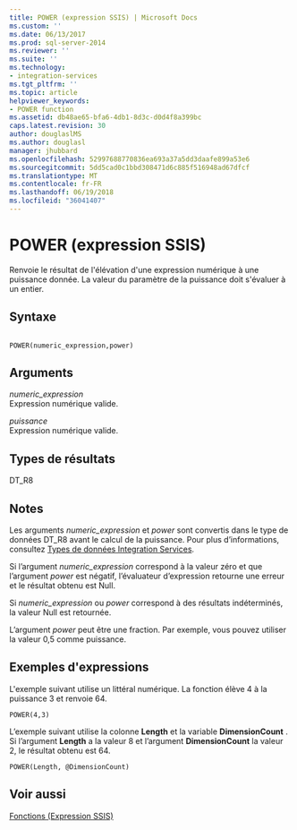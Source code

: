 ```yaml
---
title: POWER (expression SSIS) | Microsoft Docs
ms.custom: ''
ms.date: 06/13/2017
ms.prod: sql-server-2014
ms.reviewer: ''
ms.suite: ''
ms.technology:
- integration-services
ms.tgt_pltfrm: ''
ms.topic: article
helpviewer_keywords:
- POWER function
ms.assetid: db48ae65-bfa6-4db1-8d3c-d0d4f8a399bc
caps.latest.revision: 30
author: douglaslMS
ms.author: douglasl
manager: jhubbard
ms.openlocfilehash: 52997688770836ea693a37a5dd3daafe899a53e6
ms.sourcegitcommit: 5dd5cad0c1bbd308471d6c885f516948ad67dfcf
ms.translationtype: MT
ms.contentlocale: fr-FR
ms.lasthandoff: 06/19/2018
ms.locfileid: "36041407"
---
```

# <a name="power-ssis-expression"></a>POWER (expression SSIS)
  Renvoie le résultat de l'élévation d'une expression numérique à une puissance donnée. La valeur du paramètre de la puissance doit s'évaluer à un entier.  
  
## <a name="syntax"></a>Syntaxe  
  
```  
  
POWER(numeric_expression,power)  
```  
  
## <a name="arguments"></a>Arguments  
 *numeric_expression*  
 Expression numérique valide.  
  
 *puissance*  
 Expression numérique valide.  
  
## <a name="result-types"></a>Types de résultats  
 DT_R8  
  
## <a name="remarks"></a>Notes  
 Les arguments *numeric_expression* et *power* sont convertis dans le type de données DT_R8 avant le calcul de la puissance. Pour plus d’informations, consultez [Types de données Integration Services](../data-flow/integration-services-data-types.md).  
  
 Si l’argument *numeric_expression* correspond à la valeur zéro et que l’argument *power* est négatif, l’évaluateur d’expression retourne une erreur et le résultat obtenu est Null.  
  
 Si *numeric_expression* ou *power* correspond à des résultats indéterminés, la valeur Null est retournée.  
  
 L’argument *power* peut être une fraction. Par exemple, vous pouvez utiliser la valeur 0,5 comme puissance.  
  
## <a name="expression-examples"></a>Exemples d'expressions  
 L'exemple suivant utilise un littéral numérique. La fonction élève 4 à la puissance 3 et renvoie 64.  
  
```  
POWER(4,3)  
```  
  
 L’exemple suivant utilise la colonne **Length** et la variable **DimensionCount** . Si l’argument **Length** a la valeur 8 et l’argument **DimensionCount** la valeur 2, le résultat obtenu est 64.  
  
```  
POWER(Length, @DimensionCount)   
```  
  
## <a name="see-also"></a>Voir aussi  
 [Fonctions &#40;Expression SSIS&#41;](functions-ssis-expression.md)  
  
  